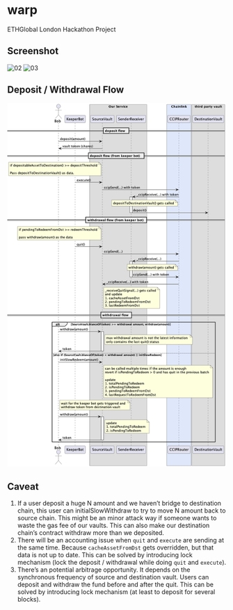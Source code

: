 # warp

ETHGlobal London Hackathon Project

## Screenshot

<img width="1512" alt="02" src="https://github.com/0xCSMNT/warp/assets/2104965/8d7cfbc7-2191-4477-9852-ec7c772a0652">
<img width="1512" alt="03" src="https://github.com/0xCSMNT/warp/assets/2104965/24e51878-36f4-4b53-921b-544f7a88ac0e">


## Deposit / Withdrawal Flow

![Sequence Diagram](./contracts/diagram/sequence_diagram/sequence_diagram.png)

## Caveat

1. If a user deposit a huge N amount and we haven’t bridge to destination chain, this user can initialSlowWithdraw to try to move N amount back to source chain. This might be an minor attack way if someone wants to waste the gas fee of our vaults. This can also make our destination chain’s contract withdraw more than we deposited.
2. There will be an accounting issue when `quit` and `execute` are sending at the same time. Because `cacheAssetFromDst` gets overridden, but that data is not up to date. This can be solved by introducing lock mechanism (lock the deposit / withdrawal while doing `quit` and `execute`).
3. There’s an potential arbitrage opportunity. It depends on the synchronous frequency of source and destination vault. Users can deposit and withdraw the fund before and after the quit. This can be solved by introducing lock mechanism (at least to deposit for several blocks).
